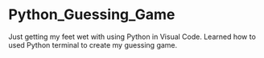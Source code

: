# Python_Guessing_Game

Just getting my feet wet with using Python in Visual Code. Learned how to used Python terminal to create my guessing game.

